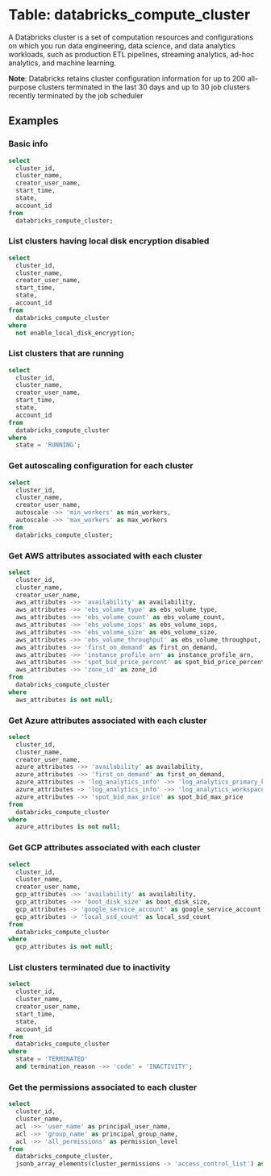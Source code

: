 # Table: databricks_compute_cluster

A Databricks cluster is a set of computation resources and configurations on which you run data engineering, data science, and data analytics workloads, such as production ETL pipelines, streaming analytics, ad-hoc analytics, and machine learning.

**Note**: Databricks retains cluster configuration information for up to 200 all-purpose clusters terminated in the last 30 days and up to 30 job clusters recently terminated by the job scheduler

## Examples

### Basic info

```sql
select
  cluster_id,
  cluster_name,
  creator_user_name,
  start_time,
  state,
  account_id
from
  databricks_compute_cluster;
```

### List clusters having local disk encryption disabled

```sql
select
  cluster_id,
  cluster_name,
  creator_user_name,
  start_time,
  state,
  account_id
from
  databricks_compute_cluster
where
  not enable_local_disk_encryption;
```

### List clusters that are running

```sql
select
  cluster_id,
  cluster_name,
  creator_user_name,
  start_time,
  state,
  account_id
from
  databricks_compute_cluster
where
  state = 'RUNNING';
```

### Get autoscaling configuration for each cluster

```sql
select
  cluster_id,
  cluster_name,
  creator_user_name,
  autoscale ->> 'min_workers' as min_workers,
  autoscale ->> 'max_workers' as max_workers
from
  databricks_compute_cluster;
```

### Get AWS attributes associated with each cluster

```sql
select
  cluster_id,
  cluster_name,
  creator_user_name,
  aws_attributes ->> 'availability' as availability,
  aws_attributes ->> 'ebs_volume_type' as ebs_volume_type,
  aws_attributes ->> 'ebs_volume_count' as ebs_volume_count,
  aws_attributes ->> 'ebs_volume_iops' as ebs_volume_iops,
  aws_attributes ->> 'ebs_volume_size' as ebs_volume_size,
  aws_attributes ->> 'ebs_volume_throughput' as ebs_volume_throughput,
  aws_attributes ->> 'first_on_demand' as first_on_demand,
  aws_attributes ->> 'instance_profile_arn' as instance_profile_arn,
  aws_attributes ->> 'spot_bid_price_percent' as spot_bid_price_percent,
  aws_attributes ->> 'zone_id' as zone_id
from
  databricks_compute_cluster
where
  aws_attributes is not null;
```

### Get Azure attributes associated with each cluster

```sql
select
  cluster_id,
  cluster_name,
  creator_user_name,
  azure_attributes ->> 'availability' as availability,
  azure_attributes ->> 'first_on_demand' as first_on_demand,
  azure_attributes -> 'log_analytics_info' ->> 'log_analytics_primary_key' as log_analytics_primary_key,
  azure_attributes -> 'log_analytics_info' ->> 'log_analytics_workspace_id' as log_analytics_workspace_id,
  azure_attributes ->> 'spot_bid_max_price' as spot_bid_max_price
from
  databricks_compute_cluster
where
  azure_attributes is not null;
```

### Get GCP attributes associated with each cluster

```sql
select
  cluster_id,
  cluster_name,
  creator_user_name,
  gcp_attributes ->> 'availability' as availability,
  gcp_attributes ->> 'boot_disk_size' as boot_disk_size,
  gcp_attributes -> 'google_service_account' as google_service_account,
  gcp_attributes -> 'local_ssd_count' as local_ssd_count
from
  databricks_compute_cluster
where
  gcp_attributes is not null;
```

### List clusters terminated due to inactivity

```sql
select
  cluster_id,
  cluster_name,
  creator_user_name,
  start_time,
  state,
  account_id
from
  databricks_compute_cluster
where
  state = 'TERMINATED'
  and termination_reason ->> 'code' = 'INACTIVITY';
```

### Get the permissions associated to each cluster

```sql
select
  cluster_id,
  cluster_name,
  acl ->> 'user_name' as principal_user_name,
  acl ->> 'group_name' as principal_group_name,
  acl ->> 'all_permissions' as permission_level
from
  databricks_compute_cluster,
  jsonb_array_elements(cluster_permissions -> 'access_control_list') as acl;
```